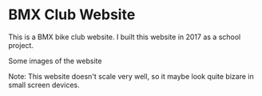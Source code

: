 # BMX Club Website

<p>This is a BMX bike club website. I built this website in 2017 as a school project.</p>

<p>Some images of the website</p>







<p>Note: This website doesn't scale very well, so it maybe look quite bizare in small screen devices.</p>
